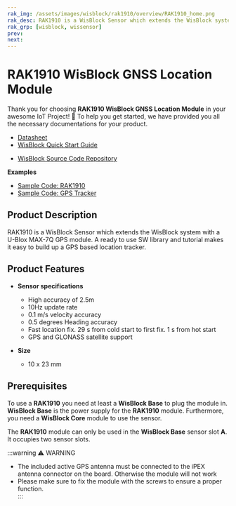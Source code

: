 ```yaml
---
rak_img: /assets/images/wisblock/rak1910/overview/RAK1910_home.png
rak_desc: RAK1910 is a WisBlock Sensor which extends the WisBlock system with a U-Blox MAX-7Q GPS module. A ready to use SW library and tutorial makes it easy to build up a GPS based location tracker.
rak_grp: [wisblock, wissensor]
prev: 
next: 
---
```



# RAK1910 WisBlock GNSS Location Module

Thank you for choosing **RAK1910 WisBlock GNSS Location Module** in your awesome IoT Project! 🎉 To help you get started, we have provided you all the necessary documentations for your product.

* [Datasheet](../Datasheet/)
* <a href="../../Quickstart/" target="_blank">WisBlock Quick Start Guide</a>
<!---* [WisBlock Quick Start Guide](../../Quickstart/)-->
* [WisBlock Source Code Repository](https://github.com/RAKWireless/WisBlock/)

**Examples**
* [Sample Code: RAK1910](https://github.com/RAKWireless/WisBlock/tree/master/examples/sensors/RAK1910_GPS_UBLOX7)
* [Sample Code: GPS Tracker](https://github.com/RAKWireless/WisBlock/tree/master/examples/solutions/GPS_Tracker)

## Product Description

RAK1910 is a WisBlock Sensor which extends the WisBlock system with a U-Blox MAX-7Q GPS module. A ready to use SW library and tutorial makes it easy to build up a GPS based location tracker.

## Product Features

* **Sensor specifications**
    * High accuracy of 2.5m
    * 10Hz update rate
    * 0.1 m/s velocity accuracy
    * 0.5 degrees Heading accuracy
    * Fast location fix. 29 s from cold start to first fix. 1 s from hot start
    * GPS and GLONASS satellite support 

* **Size**
    * 10 x 23 mm

## Prerequisites

To use a **RAK1910** you need at least a **WisBlock Base** to plug the module in. **WisBlock Base** is the power supply for the **RAK1910** module. Furthermore, you need a **WisBlock Core** module to use the sensor.

The **RAK1910** module can only be used in the **WisBlock Base** sensor slot **A**. It occupies two sensor slots.

:::warning ⚠️ WARNING    
* The included active GPS antenna must be connected to the iPEX antenna connector on the board. Otherwise the module will not work
* Please make sure to fix the module with the screws to ensure a proper function.    
::: 